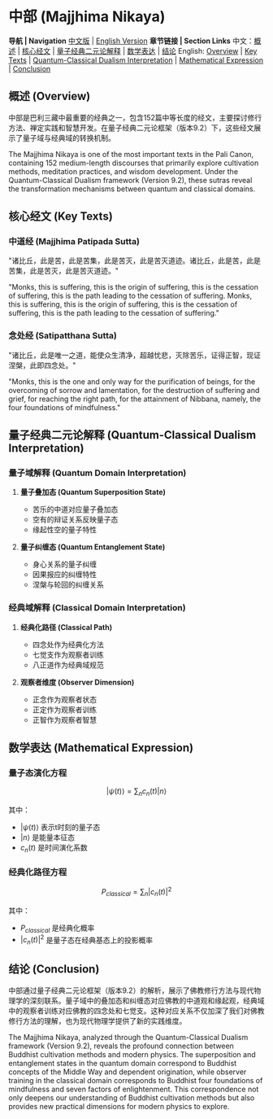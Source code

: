 # 中部 (Majjhima Nikaya)

**导航 | Navigation**
[中文版](#中部解析) | [English Version](#majjhima-nikaya-analysis)
**章节链接 | Section Links**
中文：[概述](#概述-overview) | [核心经文](#核心经文-key-texts) | [量子经典二元论解释](#量子经典二元论解释-quantum-classical-dualism-interpretation) | [数学表达](#数学表达-mathematical-expression) | [结论](#结论-conclusion)
English: [Overview](#概述-overview) | [Key Texts](#核心经文-key-texts) | [Quantum-Classical Dualism Interpretation](#量子经典二元论解释-quantum-classical-dualism-interpretation) | [Mathematical Expression](#数学表达-mathematical-expression) | [Conclusion](#结论-conclusion)

## 概述 (Overview)

中部是巴利三藏中最重要的经典之一，包含152篇中等长度的经文，主要探讨修行方法、禅定实践和智慧开发。在量子经典二元论框架（版本9.2）下，这些经文展示了量子域与经典域的转换机制。

The Majjhima Nikaya is one of the most important texts in the Pali Canon, containing 152 medium-length discourses that primarily explore cultivation methods, meditation practices, and wisdom development. Under the Quantum-Classical Dualism framework (Version 9.2), these sutras reveal the transformation mechanisms between quantum and classical domains.

## 核心经文 (Key Texts)

### 中道经 (Majjhima Patipada Sutta)
"诸比丘，此是苦，此是苦集，此是苦灭，此是苦灭道迹。诸比丘，此是苦，此是苦集，此是苦灭，此是苦灭道迹。"

"Monks, this is suffering, this is the origin of suffering, this is the cessation of suffering, this is the path leading to the cessation of suffering. Monks, this is suffering, this is the origin of suffering, this is the cessation of suffering, this is the path leading to the cessation of suffering."

### 念处经 (Satipatthana Sutta)
"诸比丘，此是唯一之道，能使众生清净，超越忧悲，灭除苦乐，证得正智，现证涅槃，此即四念处。"

"Monks, this is the one and only way for the purification of beings, for the overcoming of sorrow and lamentation, for the destruction of suffering and grief, for reaching the right path, for the attainment of Nibbana, namely, the four foundations of mindfulness."

## 量子经典二元论解释 (Quantum-Classical Dualism Interpretation)

### 量子域解释 (Quantum Domain Interpretation)
1. **量子叠加态 (Quantum Superposition State)**
   - 苦乐的中道对应量子叠加态
   - 空有的辩证关系反映量子态
   - 缘起性空的量子特性

2. **量子纠缠态 (Quantum Entanglement State)**
   - 身心关系的量子纠缠
   - 因果报应的纠缠特性
   - 涅槃与轮回的纠缠关系

### 经典域解释 (Classical Domain Interpretation)
1. **经典化路径 (Classical Path)**
   - 四念处作为经典化方法
   - 七觉支作为观察者训练
   - 八正道作为经典域规范

2. **观察者维度 (Observer Dimension)**
   - 正念作为观察者状态
   - 正定作为观察者训练
   - 正智作为观察者智慧

## 数学表达 (Mathematical Expression)

### 量子态演化方程

$$
|\psi(t)\rangle = \sum_{n} c_n(t)|n\rangle
$$

其中：
- $`|\psi(t)\rangle`$ 表示t时刻的量子态
- $`|n\rangle`$ 是能量本征态
- $`c_n(t)`$ 是时间演化系数

### 经典化路径方程

$$
P_{classical} = \sum_{n} |c_n(t)|^2
$$

其中：
- $`P_{classical}`$ 是经典化概率
- $`|c_n(t)|^2`$ 是量子态在经典基态上的投影概率

## 结论 (Conclusion)

中部通过量子经典二元论框架（版本9.2）的解析，展示了佛教修行方法与现代物理学的深刻联系。量子域中的叠加态和纠缠态对应佛教的中道观和缘起观，经典域中的观察者训练对应佛教的四念处和七觉支。这种对应关系不仅加深了我们对佛教修行方法的理解，也为现代物理学提供了新的实践维度。

The Majjhima Nikaya, analyzed through the Quantum-Classical Dualism framework (Version 9.2), reveals the profound connection between Buddhist cultivation methods and modern physics. The superposition and entanglement states in the quantum domain correspond to Buddhist concepts of the Middle Way and dependent origination, while observer training in the classical domain corresponds to Buddhist four foundations of mindfulness and seven factors of enlightenment. This correspondence not only deepens our understanding of Buddhist cultivation methods but also provides new practical dimensions for modern physics to explore.